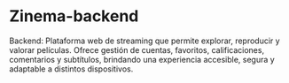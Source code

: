 # Zinema-backend
Backend: Plataforma web de streaming que permite explorar, reproducir y valorar películas. Ofrece gestión de cuentas, favoritos, calificaciones, comentarios y subtítulos, brindando una experiencia accesible, segura y adaptable a distintos dispositivos.
